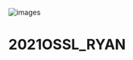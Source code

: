 ![images](https://user-images.githubusercontent.com/82192985/116636361-1eb36e00-a99c-11eb-8c5f-64e4530714d2.jpg)
# 2021OSSL_RYAN
